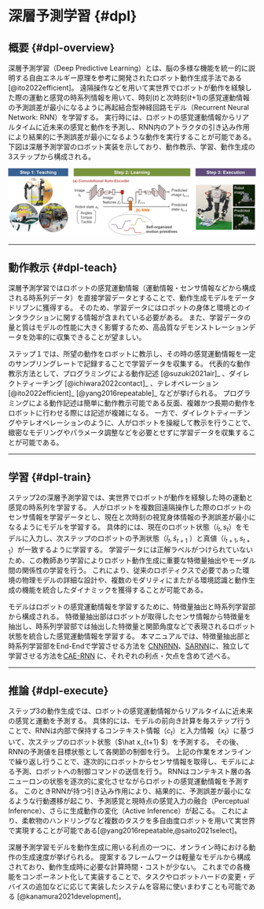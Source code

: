 # 深層予測学習 {#dpl}

## 概要 {#dpl-overview}
深層予測学習（Deep Predictive Learning）とは、脳の多様な機能を統一的に説明する自由エネルギー原理を参考に開発されたロボット動作生成手法である[@ito2022efficient]。
遠隔操作などを用いて実世界でロボットが動作を経験した際の運動と感覚の時系列情報を用いて、時刻($t$)と次時刻($t$+1)の感覚運動情報の予測誤差が最小になるように再起結合型神経回路モデル（Recurrent Neural Network: RNN）を学習する。
実行時には、ロボットの感覚運動情報からリアルタイムに近未来の感覚と動作を予測し、RNN内のアトラクタの引き込み作用により結果的に予測誤差が最小になるような動作を実行することが可能である。
下図は深層予測学習のロボット実装を示しており、動作教示、学習、動作生成の3ステップから構成される。

[![深層予測学習の概要図](img/dpl-overview.webp)](img/dpl-overview.webp)

      

----
## 動作教示 {#dpl-teach}
深層予測学習ではロボットの感覚運動情報（運動情報・センサ情報などから構成される時系列データ）を直接学習データとすることで、動作生成モデルをデータドリブンに獲得する。
そのため、学習データにはロボットの身体と環境とのインタラクションに関する情報が含まれている必要がある。
また、学習データの量と質はモデルの性能に大きく影響するため、高品質なデモンストレーションデータを効率的に収集できることが望ましい。

ステップ１では、所望の動作をロボットに教示し、その時の感覚運動情報を一定のサンプリングレートで記録することで学習データを収集する。
代表的な動作教示方法として、プログラミングによる動作記述 [@suzuki2021air]_ 、ダイレクトティーチング [@ichiwara2022contact]_ 、テレオペレーション [@ito2022efficient]_ [@yang2016repeatable]_ などが挙げられる。
プログラミングによる動作記述は簡単に動作教示可能である反面、複雑かつ長期の動作をロボットに行わせる際には記述が複雑になる。
一方で、ダイレクトティーチングやテレオペレーションのように、人がロボットを操縦して教示を行うことで、緻密なモデリングやパラメータ調整などを必要とせずに学習データを収集することが可能である。

----
## 学習 {#dpl-train}
ステップ2の深層予測学習では、実世界でロボットが動作を経験した時の運動と感覚の時系列を学習する。
人がロボットを複数回遠隔操作した際のロボットのセンサ情報を学習データとし、現在と次時刻の視覚身体情報の予測誤差が最小になるようにモデルを学習する。
具体的には、現在のロボット状態（$i_t, s_t$）をモデルに入力し、次ステップのロボットの予測状態（$\hat i_t, \hat s_{t+1}$ ）と真値（$i_{t+1}, s_{t+1}$）が一致するように学習する。
学習データには正解ラベルがつけられていないため、この教師あり学習によりロボット動作生成に重要な特徴量抽出やモーダル間の関係性の学習を行う。
これにより、従来のロボティクスで必要であった環境の物理モデルの詳細な設計や、複数のモダリティにまたがる環境認識と動作生成の機能を統合したダイナミックを獲得することが可能である。

モデルはロボットの感覚運動情報を学習するために、特徴量抽出と時系列学習部から構成される。
特徴量抽出部はロボットが取得したセンサ情報から特徴量を抽出し、時系列学習部では抽出した特徴量と関節角度などで表現されるロボット状態を統合した感覚運動情報を学習する。
本マニュアルでは、特徴量抽出部と時系列学習部をEnd-Endで学習させる方法を [CNNRNN](zoo/CNNRNN.md)、[SARNN](model/SARNN.md)に、独立して学習させる方法を[CAE-RNN](zoo/CAE-RNN.md) に、それぞれの利点・欠点を含めて述べる。

----
## 推論 {#dpl-execute}
ステップ3の動作生成では、ロボットの感覚運動情報からリアルタイムに近未来の感覚と運動を予測する。
具体的には、モデルの前向き計算を毎ステップ行うことで、RNNは内部で保持するコンテキスト情報（$c_t$）と入力情報（$x_t$）に基づいて、次ステップのロボット状態（$\hat x_{t+1} $）を予測する。
その後、RNNの予測値を目標状態として各関節の制御を行う。
上記の作業をオンラインで繰り返し行うことで、逐次的にロボットからセンサ情報を取得し、モデルによる予測、ロボットへの制御コマンドの送信を行う。
RNNはコンテキスト層の各ニューロンの状態を逐次的に変化させながらロボットの感覚運動情報を予測する。
このときRNNが持つ引き込み作用により、結果的に、予測誤差が最小になるような行動遷移が起こり、予測感覚と現時点の感覚入力の融合（Perceptual Inference）、さらに生成動作の変化（Active Inference）が起こる。
これにより、柔軟物のハンドリングなど複数のタスクを多自由度ロボットを用いて実世界で実現することが可能である[@yang2016repeatable,@saito2021select]。

深層予測学習モデルを動作生成に用いる利点の一つに、オンライン時における動作の生成速度が挙げられる。
提案するフレームワークは軽量なモデルから構成されており、動作生成時に必要な計算時間・コストが少ない。
これまでの各機能をコンポーネント化して実装することで、タスクやロボットハードの変更・デバイスの追加などに応じて実装したシステムを容易に使いまわすことも可能である [@kanamura2021development]。

